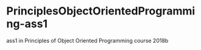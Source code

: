 # PrinciplesObjectOrientedProgramming-ass1
ass1 in Principles of Object Oriented Programming course 2018b
